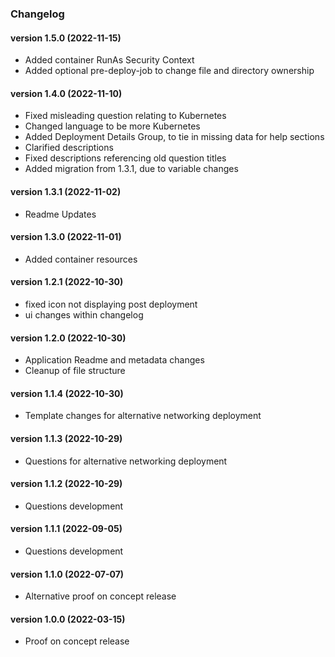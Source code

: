 ### Changelog<br>

<a name="version 1.5.0"></a>
#### version 1.5.0 (2022-11-15)

* Added container RunAs Security Context
* Added optional pre-deploy-job to change file and directory ownership

<a name="version 1.4.0"></a>
#### version 1.4.0 (2022-11-10)

* Fixed misleading question relating to Kubernetes
* Changed language to be more Kubernetes
* Added Deployment Details Group, to tie in missing data for help sections
* Clarified descriptions
* Fixed descriptions referencing old question titles
* Added migration from 1.3.1, due to variable changes

<a name="version 1.3.1"></a>
#### version 1.3.1 (2022-11-02)

* Readme Updates

<a name="version 1.3.0"></a>
#### version 1.3.0 (2022-11-01)

* Added container resources

<a name="version 1.2.1"></a>
#### version 1.2.1 (2022-10-30)

* fixed icon not displaying post deployment
* ui changes within changelog

<a name="version 1.2.0"></a>
#### version 1.2.0 (2022-10-30)

* Application Readme and metadata changes
* Cleanup of file structure

<a name="version 1.1.4"></a>
#### version 1.1.4 (2022-10-30)

* Template changes for alternative networking deployment

<a name="version 1.1.3"></a>
#### version 1.1.3 (2022-10-29)

* Questions for alternative networking deployment

<a name="version 1.1.2"></a>
#### version 1.1.2 (2022-10-29)

* Questions development

<a name="version 1.1.1"></a>
#### version 1.1.1 (2022-09-05)

* Questions development

<a name="version 1.1.0"></a>
#### version 1.1.0 (2022-07-07)

* Alternative proof on concept release

<a name="version 1.0.0"></a>
#### version 1.0.0 (2022-03-15)

* Proof on concept release
